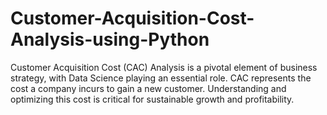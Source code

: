 # Customer-Acquisition-Cost-Analysis-using-Python

Customer Acquisition Cost (CAC) Analysis is a pivotal element of business strategy, with Data Science playing an essential role. CAC represents the cost a company incurs to gain a new customer. Understanding and optimizing this cost is critical for sustainable growth and profitability. 
